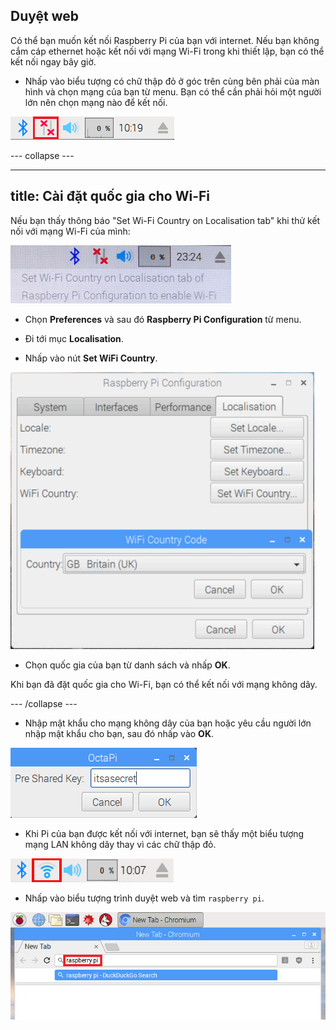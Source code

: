 ## Duyệt web

Có thể bạn muốn kết nối Raspberry Pi của bạn với internet. Nếu bạn không cắm cáp ethernet hoặc kết nối với mạng Wi-Fi trong khi thiết lập, bạn có thể kết nối ngay bây giờ.

+ Nhấp vào biểu tượng có chữ thập đỏ ở góc trên cùng bên phải của màn hình và chọn mạng của bạn từ menu. Bạn có thể cần phải hỏi một người lớn nên chọn mạng nào để kết nối.

![Không có wifi](images/no-wifi.png)

\--- collapse \---

* * *

## title: Cài đặt quốc gia cho Wi-Fi

Nếu bạn thấy thông báo "Set Wi-Fi Country on Localisation tab" khi thử kết nối với mạng Wi-Fi của mình:

![đặt quốc gia cho wifi](images/pi-set-wifi-country.png)

+ Chọn **Preferences** và sau đó **Raspberry Pi Configuration** từ menu.

+ Đi tới mục **Localisation**.

+ Nhấp vào nút **Set WiFi Country**.

![chọn quốc gia cho wifi](images/pi-select-wifi-country.png)

+ Chọn quốc gia của bạn từ danh sách và nhấp **OK**.

Khi bạn đã đặt quốc gia cho Wi-Fi, bạn có thể kết nối với mạng không dây.

\--- /collapse \---

+ Nhập mật khẩu cho mạng không dây của bạn hoặc yêu cầu người lớn nhập mật khẩu cho bạn, sau đó nhấp vào **OK**.

![Nhập mật khẩu](images/type-password.png)

+ Khi Pi của bạn được kết nối với internet, bạn sẽ thấy một biểu tượng mạng LAN không dây thay vì các chữ thập đỏ.

![ảnh chụp màn hình](images/pi-wifi.png)

+ Nhấp vào biểu tượng trình duyệt web và tìm `raspberry pi`.

![ảnh chụp màn hình](images/pi-browser.png)